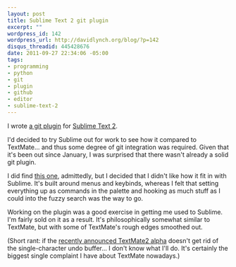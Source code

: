 ```yaml
--- 
layout: post
title: Sublime Text 2 git plugin
excerpt: ""
wordpress_id: 142
wordpress_url: http://davidlynch.org/blog/?p=142
disqus_threadid: 445428676
date: 2011-09-27 22:34:06 -05:00
tags: 
- programming
- python
- git
- plugin
- github
- editor
- sublime-text-2
---
```

I wrote [a git plugin](https://github.com/kemayo/sublime-text-2-git/wiki) for [Sublime Text 2](http://www.sublimetext.com/).

I'd decided to try Sublime out for work to see how it compared to TextMate... and thus some degree of git integration was required. Given that it's been out since January, I was surprised that there wasn't already a solid git plugin.

I did find [this one](https://github.com/notanumber/gitst2), admittedly, but I decided that I didn't like how it fit in with Sublime. It's built around menus and keybinds, whereas I felt that setting everything up as commands in the palette and hooking as much stuff as I could into the fuzzy search was the way to go.

Working on the plugin was a good exercise in getting me used to Sublime. I'm fairly sold on it as a result. It's philosophically somewhat similar to TextMate, but with some of TextMate's rough edges smoothed out.

(Short rant: if the [recently announced TextMate2 alpha](http://blog.macromates.com/2011/whats-next/) doesn't get rid of the single-character undo buffer... I don't know what I'll do. It's certainly the biggest single complaint I have about TextMate nowadays.)
